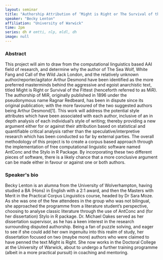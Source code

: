 ```yaml
---
layout: seminar
title: "Authorship Attribution of ‘Might is Right or The Survival of the Fittest’ by Ragnar Redbeard"
speaker: "Becky Lenton"
affiliation: "University of Warwick"
time: 2pm
series: dh # emtti, nlp, mldl, dh 
image: null 
---
```


### Abstract

This project will aim to draw from the computational linguistics based AAI field of research, and determine why the author of The Sea Wolf, White Fang and Call of the Wild Jack London, and the relatively unknown author/reporter/agitator Arthur Desmond have been identified as the more preferred masterminds behind the aggressive and egoist anarchistic text, titled Might is Right or Survival of the Fittest (henceforth referred to as MiR). The authorship of MiR, originally published in 1896 under the pseudonymous name Ragnar Redbeard, has been in dispute since its original publication; with the more favoured of the two suggested authors being Arthur Desmond[1]. This work will address the potential style attributes which have been associated with each author, inclusive of an in depth analysis of each individual’s style of writing; thereby providing a new argument either for or against their attribution based on statistical and quantifiable critical analysis rather than the speculative/interpretive research which has been conducted so far by external parties. The overall methodology of this project is to create a corpus based approach through the implementation of free computational linguistic software named AntConc and the Stylo in R Package. By incorporating these two different pieces of software, there is a likely chance that a more conclusive argument can be made either in favour or against one or both authors.

### Speaker's bio

Becky Lenton is an alumna from the University of Wolverhampton, having studied a BA (Hons) in English with a 2:1 award, and then the Masters with Merit in the Practical Corpus Linguistics course, headed by Dr Sara Moze. As she was one of the few attendees in the group who was not bilingual, she approached the programme from a literature student’s perspective, choosing to analyse classic literature through the use of AntConc and (for her dissertation) Stylo in R package. Dr. Michael Oakes served as her dissertation supervisor, as he has a keen interest in the research surrounding disputed authorship.
Being a fan of puzzle solving, and eager to see if she could add her own ingenuitu into this realm of study, her dissertation focused on two (maybe more) authors who were claimed to have penned the text Might is Right.  She now works in the Doctoral College at the University of Warwick, about to undergo a further training programme (albeit in a more practical pursuit) in coaching and mentoring.
